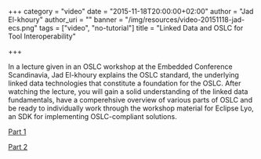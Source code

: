 +++
category = "video"
date = "2015-11-18T20:00:00+02:00"
author = "Jad El-khoury"
author_uri = ""
banner = "/img/resources/video-20151118-jad-ecs.png"
tags = ["video", "no-tutorial"]
title = "Linked Data and OSLC for Tool Interoperability"

+++

In a lecture given in an OSLC workshop at the Embedded Conference Scandinavia, Jad El-khoury explains the OSLC standard, the underlying linked data technologies that constitute a foundation for the OSLC. After watching the lecture, you will gain a solid understanding of the linked data fundamentals, have a comperehsive overview of various parts of OSLC and be ready to individually work through the workshop material for Eclipse Lyo, an SDK for implementing OSLC-compliant solutions.

[Part 1](https://www.youtube.com/watch?v=qQRZtd4EC7E)

[Part 2](https://www.youtube.com/watch?v=k0cOAkEWvBs&t=375s)
